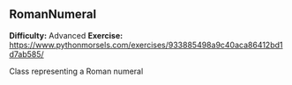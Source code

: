 ## RomanNumeral
**Difficulty:** Advanced
**Exercise:** https://www.pythonmorsels.com/exercises/933885498a9c40aca86412bd1d7ab585/

Class representing a Roman numeral
    